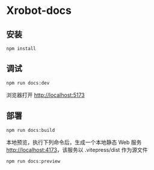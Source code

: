 # Xrobot-docs

## 安装

```shell
npm install
```

## 调试

```shell
npm run docs:dev
```

浏览器打开 <http://localhost:5173>

## 部署

```shell
npm run docs:build
```

本地预览，执行下列命令后，生成一个本地静态 Web 服务 <http://localhost:4173>，该服务以 .vitepress/dist 作为源文件

```shell
npm run docs:preview
```
